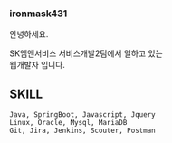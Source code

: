 ### ironmask431

안녕하세요.

SK엠앤서비스 서비스개발2팀에서 일하고 있는    
웹개발자 입니다. 

## SKILL
    Java, SpringBoot, Javascript, Jquery
    Linux, Oracle, Mysql, MariaDB
    Git, Jira, Jenkins, Scouter, Postman
